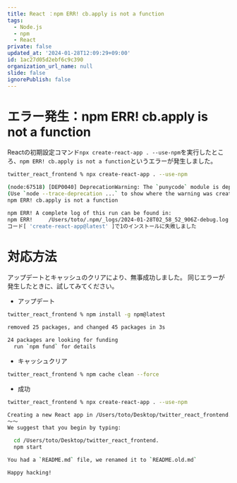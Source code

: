```yaml
---
title: React ：npm ERR! cb.apply is not a function
tags:
  - Node.js
  - npm
  - React
private: false
updated_at: '2024-01-28T12:09:29+09:00'
id: 1ac27d05d2ebf6c9c390
organization_url_name: null
slide: false
ignorePublish: false
---
```

# エラー発生：npm ERR! cb.apply is not a function
Reactの初期設定コマンド`npx create-react-app . --use-npm`を実行したところ、`npm ERR! cb.apply is not a function`というエラーが発生しました。
```sh
twitter_react_frontend % npx create-react-app . --use-npm

(node:67518) [DEP0040] DeprecationWarning: The `punycode` module is deprecated. Please use a userland alternative instead.
(Use `node --trace-deprecation ...` to show where the warning was created)
npm ERR! cb.apply is not a function

npm ERR! A complete log of this run can be found in:
npm ERR!     /Users/toto/.npm/_logs/2024-01-28T02_58_52_906Z-debug.log
コード[ 'create-react-app@latest' ]で1のインストールに失敗しました
```

# 対応方法
アップデートとキャッシュのクリアにより、無事成功しました。
同じエラーが発生したときに、試してみてください。

- アップデート
```sh
twitter_react_frontend % npm install -g npm@latest

removed 25 packages, and changed 45 packages in 3s

24 packages are looking for funding
  run `npm fund` for details
  ```
- キャッシュクリア
```sh
twitter_react_frontend % npm cache clean --force
```

- 成功
```sh
twitter_react_frontend % npx create-react-app . --use-npm

Creating a new React app in /Users/toto/Desktop/twitter_react_frontend.
〜〜
We suggest that you begin by typing:

  cd /Users/toto/Desktop/twitter_react_frontend.
  npm start

You had a `README.md` file, we renamed it to `README.old.md`

Happy hacking!
```
